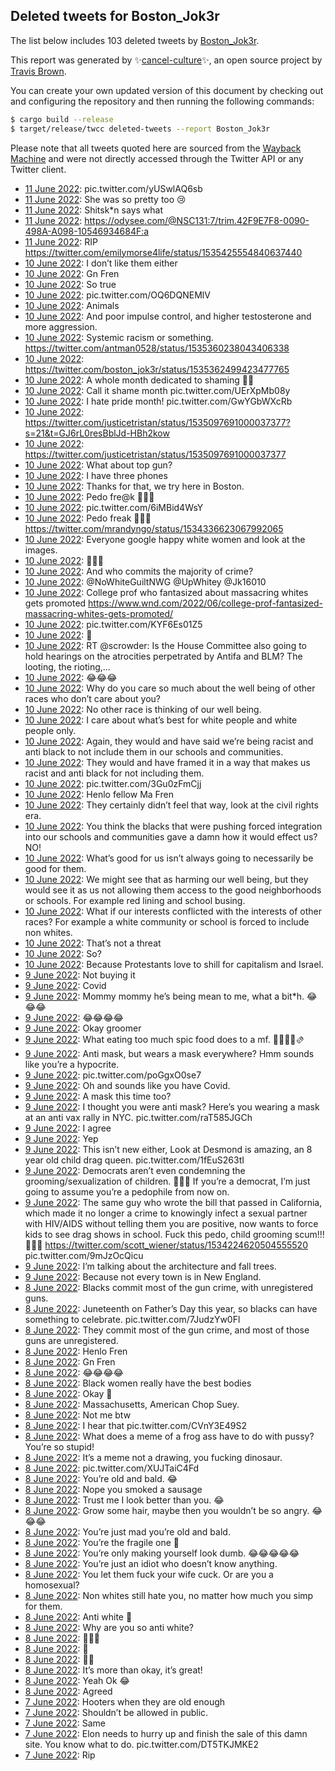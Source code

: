 ## Deleted tweets for Boston_Jok3r

The list below includes 103 deleted tweets by
[Boston_Jok3r](https://twitter.com/Boston_Jok3r).



This report was generated by ✨[cancel-culture](https://github.com/travisbrown/cancel-culture)✨,
an open source project by [Travis Brown](https://twitter.com/travisbrown).

You can create your own updated version of this document by checking out and configuring the
repository and then running the following commands:

```bash
$ cargo build --release
$ target/release/twcc deleted-tweets --report Boston_Jok3r
```

Please note that all tweets quoted here are sourced from the
[Wayback Machine](https://web.archive.org) and were not directly accessed through the Twitter API or
any Twitter client.

* [11 June 2022](https://web.archive.org/web/20220611075525/https://twitter.com/Boston_Jok3r/status/1535530996065517568): pic.twitter.com/yUSwlAQ6sb <!--1535530996065517568-->
* [11 June 2022](https://web.archive.org/web/20220611055115/https://twitter.com/Boston_Jok3r/status/1535499706628984832): She was so pretty too 😢 <!--1535499706628984832-->
* [11 June 2022](https://web.archive.org/web/20220611031233/https://twitter.com/Boston_Jok3r/status/1535457688359952384): Shitsk*n says what <!--1535457688359952384-->
* [11 June 2022](https://web.archive.org/web/20220611013016/https://twitter.com/Boston_Jok3r/status/1535434157375078401): https://odysee.com/@NSC131:7/trim.42F9E7F8-0090-498A-A098-10546934684F:a <!--1535434157375078401-->
* [11 June 2022](https://web.archive.org/web/20220611012435/https://twitter.com/Boston_Jok3r/status/1535432640886620160): RIP https://twitter.com/emilymorse4life/status/1535425554840637440 <!--1535432640886620160-->
* [10 June 2022](https://web.archive.org/web/20220610230247/https://twitter.com/Boston_Jok3r/status/1535396948781547521): I don’t like them either <!--1535396948781547521-->
* [10 June 2022](https://web.archive.org/web/20220610224945/https://twitter.com/Boston_Jok3r/status/1535393740537348097): Gn Fren <!--1535393740537348097-->
* [10 June 2022](https://web.archive.org/web/20220610220526/https://twitter.com/Boston_Jok3r/status/1535382571382497281): So true <!--1535382571382497281-->
* [10 June 2022](https://web.archive.org/web/20220610211854/https://twitter.com/Boston_Jok3r/status/1535370699564453888): pic.twitter.com/OQ6DQNEMlV <!--1535370699564453888-->
* [10 June 2022](https://web.archive.org/web/20220610211418/https://twitter.com/Boston_Jok3r/status/1535369701899272192): Animals <!--1535369701899272192-->
* [10 June 2022](https://web.archive.org/web/20220610211221/https://twitter.com/Boston_Jok3r/status/1535369218539257856): And poor impulse control, and higher testosterone and more aggression. <!--1535369218539257856-->
* [10 June 2022](https://web.archive.org/web/20220610211007/https://twitter.com/Boston_Jok3r/status/1535368642309033984): Systemic racism or something. https://twitter.com/antman0528/status/1535360238043406338 <!--1535368642309033984-->
* [10 June 2022](https://web.archive.org/web/20220610210236/https://twitter.com/Boston_Jok3r/status/1535366763050766336): https://twitter.com/boston_jok3r/status/1535362499423477765 <!--1535366763050766336-->
* [10 June 2022](https://web.archive.org/web/20220610204828/https://twitter.com/Boston_Jok3r/status/1535362640586981378): A whole month dedicated to shaming 🏳️‍🌈 <!--1535362640586981378-->
* [10 June 2022](https://web.archive.org/web/20220610204537/https://twitter.com/Boston_Jok3r/status/1535362499423477765): Call it shame month pic.twitter.com/UErXpMb08y <!--1535362499423477765-->
* [10 June 2022](https://web.archive.org/web/20220610204209/https://twitter.com/Boston_Jok3r/status/1535361465208774657): I hate pride month! pic.twitter.com/GwYGbWXcRb <!--1535361465208774657-->
* [10 June 2022](https://web.archive.org/web/20220610185553/https://twitter.com/Boston_Jok3r/status/1535334715259076608): https://twitter.com/justicetristan/status/1535097691000037377?s=21&t=GJ6rL0resBblJd-HBh2kow <!--1535334715259076608-->
* [10 June 2022](https://web.archive.org/web/20220610185538/https://twitter.com/Boston_Jok3r/status/1535334610418249735): https://twitter.com/justicetristan/status/1535097691000037377 <!--1535334610418249735-->
* [10 June 2022](https://web.archive.org/web/20220610185224/https://twitter.com/Boston_Jok3r/status/1535333883004260352): What about top gun? <!--1535333883004260352-->
* [10 June 2022](https://web.archive.org/web/20220610180712/https://twitter.com/Boston_Jok3r/status/1535322459435565059): I have three phones <!--1535322459435565059-->
* [10 June 2022](https://web.archive.org/web/20220610172125/https://twitter.com/Boston_Jok3r/status/1535311037649526784): Thanks for that, we try here in Boston. <!--1535311037649526784-->
* [10 June 2022](https://web.archive.org/web/20220610172103/https://twitter.com/Boston_Jok3r/status/1535310826046906370): Pedo fre@k 🤬🤬🤬 <!--1535310826046906370-->
* [10 June 2022](https://web.archive.org/web/20220610165004/https://twitter.com/Boston_Jok3r/status/1535303145802371072): pic.twitter.com/6iMBid4WsY <!--1535303145802371072-->
* [10 June 2022](https://web.archive.org/web/20220610071624/https://twitter.com/Boston_Jok3r/status/1535158787694284800): Pedo freak 🤬🤬🤬 https://twitter.com/mrandyngo/status/1534336623067992065 <!--1535158787694284800-->
* [10 June 2022](https://web.archive.org/web/20220610070117/https://twitter.com/Boston_Jok3r/status/1535154962791026691): Everyone google happy white women and look at the images. <!--1535154962791026691-->
* [10 June 2022](https://web.archive.org/web/20220610054943/https://twitter.com/Boston_Jok3r/status/1535136874460766208): 🤡🤡🤡 <!--1535136874460766208-->
* [10 June 2022](https://web.archive.org/web/20220610053328/https://twitter.com/Boston_Jok3r/status/1535132244477616129): And who commits the majority of crime? <!--1535132244477616129-->
* [10 June 2022](https://web.archive.org/web/20220610041140/https://twitter.com/Boston_Jok3r/status/1535112252122140692): @NoWhiteGuiltNWG   @UpWhitey   @Jk16010 <!--1535112252122140692-->
* [10 June 2022](https://web.archive.org/web/20220610040940/https://twitter.com/Boston_Jok3r/status/1535111776613896205): College prof who fantasized about massacring whites gets promoted https://www.wnd.com/2022/06/college-prof-fantasized-massacring-whites-gets-promoted/ <!--1535111776613896205-->
* [10 June 2022](https://web.archive.org/web/20220610040604/https://twitter.com/Boston_Jok3r/status/1535110972658094084): pic.twitter.com/KYF6Es01Z5 <!--1535110972658094084-->
* [10 June 2022](https://web.archive.org/web/20220610035004/https://twitter.com/Boston_Jok3r/status/1535106819936423940): 🤡 <!--1535106819936423940-->
* [10 June 2022](https://web.archive.org/web/20220610034828/https://twitter.com/Boston_Jok3r/status/1535106598607196161): RT @scrowder: Is the House Committee also going to hold hearings on the atrocities perpetrated by Antifa and BLM? The looting, the rioting,… <!--1535106598607196161-->
* [10 June 2022](https://web.archive.org/web/20220610034318/https://twitter.com/Boston_Jok3r/status/1535105195801251860): 😂😂😂 <!--1535105195801251860-->
* [10 June 2022](https://web.archive.org/web/20220610025951/https://twitter.com/Boston_Jok3r/status/1535094177582784523): Why do you care so much about the well being of other  races who don’t care about you? <!--1535094177582784523-->
* [10 June 2022](https://web.archive.org/web/20220610025826/https://twitter.com/Boston_Jok3r/status/1535093929183428608): No other race is thinking of our well being. <!--1535093929183428608-->
* [10 June 2022](https://web.archive.org/web/20220610025817/https://twitter.com/Boston_Jok3r/status/1535093707355168773): I care about what’s best for white people and white people only. <!--1535093707355168773-->
* [10 June 2022](https://web.archive.org/web/20220610025500/https://twitter.com/Boston_Jok3r/status/1535092957413613575): Again, they would and have said  we’re being racist and anti black to not include them in our schools and communities. <!--1535092957413613575-->
* [10 June 2022](https://web.archive.org/web/20220610024918/https://twitter.com/Boston_Jok3r/status/1535091484344602624): They would and have framed it in a way that makes us racist and anti black for not including them. <!--1535091484344602624-->
* [10 June 2022](https://web.archive.org/web/20220610023809/https://twitter.com/Boston_Jok3r/status/1535088733669793794): pic.twitter.com/3Gu0zFmCjj <!--1535088733669793794-->
* [10 June 2022](https://web.archive.org/web/20220610021949/https://twitter.com/Boston_Jok3r/status/1535084127547965446): Henlo fellow Ma Fren <!--1535084127547965446-->
* [10 June 2022](https://web.archive.org/web/20220610021605/https://twitter.com/Boston_Jok3r/status/1535083225873522688): They certainly didn’t feel that way, look at the civil rights era. <!--1535083225873522688-->
* [10 June 2022](https://web.archive.org/web/20220610021524/https://twitter.com/Boston_Jok3r/status/1535082907630452745): You think the blacks that were pushing forced integration into our schools and communities gave a damn how it would effect us? NO! <!--1535082907630452745-->
* [10 June 2022](https://web.archive.org/web/20220610020913/https://twitter.com/Boston_Jok3r/status/1535081521107054592): What’s good for us isn’t always going to necessarily be good for them. <!--1535081521107054592-->
* [10 June 2022](https://web.archive.org/web/20220610021104/https://twitter.com/Boston_Jok3r/status/1535080929256804352): We might see that as harming our well being, but they would see it as us not allowing them access to the good neighborhoods or schools. For example red lining and school busing. <!--1535081349228310528-->
* [10 June 2022](https://web.archive.org/web/20220610021104/https://twitter.com/Boston_Jok3r/status/1535080929256804352): What if our interests conflicted with the interests of other races? For example a white community or school is forced to include non whites. <!--1535080929256804352-->
* [10 June 2022](https://web.archive.org/web/20220610004802/https://twitter.com/Boston_Jok3r/status/1535061061619003392): That’s not a threat <!--1535061061619003392-->
* [10 June 2022](https://web.archive.org/web/20220610004749/https://twitter.com/Boston_Jok3r/status/1535060999912718336): So? <!--1535060999912718336-->
* [10 June 2022](https://web.archive.org/web/20220610004624/https://twitter.com/Boston_Jok3r/status/1535060624870236160): Because Protestants love to shill for capitalism and Israel. <!--1535060624870236160-->
* [ 9 June 2022](https://web.archive.org/web/20220609224824/https://twitter.com/Boston_Jok3r/status/1535030976358895622): Not buying it <!--1535030976358895622-->
* [ 9 June 2022](https://web.archive.org/web/20220609211557/https://twitter.com/Boston_Jok3r/status/1535007771824906240): Covid <!--1535007771824906240-->
* [ 9 June 2022](https://web.archive.org/web/20220609202212/https://twitter.com/Boston_Jok3r/status/1534994151338655751): Mommy mommy he’s being mean to me, what a bit*h. 😂😂😂 <!--1534994151338655751-->
* [ 9 June 2022](https://web.archive.org/web/20220609202040/https://twitter.com/Boston_Jok3r/status/1534993712396353554): 😂😂😂😂 <!--1534993712396353554-->
* [ 9 June 2022](https://web.archive.org/web/20220609185858/https://twitter.com/Boston_Jok3r/status/1534973091037728795): Okay groomer <!--1534973091037728795-->
* [ 9 June 2022](https://web.archive.org/web/20220609060354/https://twitter.com/Boston_Jok3r/status/1534778178169880577): What eating too much spic food does to a mf. 🌮🇲🇽🌯🫔 <!--1534778178169880577-->
* [ 9 June 2022](https://web.archive.org/web/20220609060044/https://twitter.com/Boston_Jok3r/status/1534777384372776961): Anti mask, but wears a mask everywhere? Hmm sounds like you’re a hypocrite. <!--1534777384372776961-->
* [ 9 June 2022](https://web.archive.org/web/20220609055927/https://twitter.com/Boston_Jok3r/status/1534777117111640064): pic.twitter.com/poGgxO0se7 <!--1534777117111640064-->
* [ 9 June 2022](https://web.archive.org/web/20220609055831/https://twitter.com/Boston_Jok3r/status/1534776753348313089): Oh and sounds like you have Covid. <!--1534776753348313089-->
* [ 9 June 2022](https://web.archive.org/web/20220609055809/https://twitter.com/Boston_Jok3r/status/1534776681516392448): A mask this time too? <!--1534776681516392448-->
* [ 9 June 2022](https://web.archive.org/web/20220609055707/https://twitter.com/Boston_Jok3r/status/1534776500498702336): I thought you were anti mask? Here’s you wearing a mask at an anti vax rally in NYC. pic.twitter.com/raT585JGCh <!--1534776500498702336-->
* [ 9 June 2022](https://web.archive.org/web/20220609055002/https://twitter.com/Boston_Jok3r/status/1534774629956472833): I agree <!--1534774629956472833-->
* [ 9 June 2022](https://web.archive.org/web/20220609051004/https://twitter.com/Boston_Jok3r/status/1534763898229899265): Yep <!--1534763898229899265-->
* [ 9 June 2022](https://web.archive.org/web/20220609025200/https://twitter.com/Boston_Jok3r/status/1534729848547164160): This isn’t new either, Look at Desmond is amazing, an 8 year old child drag queen. pic.twitter.com/1fEuS263tI <!--1534729848547164160-->
* [ 9 June 2022](https://web.archive.org/web/20220609024633/https://twitter.com/Boston_Jok3r/status/1534728440947126274): Democrats aren’t even condemning the grooming/sexualization of children. 🤯🤯🤯 If you’re a democrat, I’m just going to assume you’re a pedophile from now on. <!--1534728440947126274-->
* [ 9 June 2022](https://web.archive.org/web/20220609024248/https://twitter.com/Boston_Jok3r/status/1534727508481953794): The same guy who wrote the bill that passed in California, which made it no longer a crime to knowingly infect a sexual partner with HIV/AIDS without telling them you are positive, now wants to force kids to see drag shows in school. Fuck this pedo, child grooming scum!!! 🤬🤬🤬  https://twitter.com/scott_wiener/status/1534224620504555520  pic.twitter.com/9mJzOcQicu <!--1534727508481953794-->
* [ 9 June 2022](https://web.archive.org/web/20220609014458/https://twitter.com/Boston_Jok3r/status/1534713013688737794): I’m talking about the architecture and fall trees. <!--1534713013688737794-->
* [ 9 June 2022](https://web.archive.org/web/20220609011918/https://twitter.com/Boston_Jok3r/status/1534706527042473984): Because not every town is in New England. <!--1534706527042473984-->
* [ 8 June 2022](https://web.archive.org/web/20220608214019/https://twitter.com/Boston_Jok3r/status/1534651328508608518): Blacks commit most of the gun crime, with unregistered guns. <!--1534651328508608518-->
* [ 8 June 2022](https://web.archive.org/web/20220608211955/https://twitter.com/Boston_Jok3r/status/1534646218529325065): Juneteenth on Father’s Day this year, so blacks can have something to celebrate. pic.twitter.com/7JudzYw0Fl <!--1534646218529325065-->
* [ 8 June 2022](https://web.archive.org/web/20220608205936/https://twitter.com/Boston_Jok3r/status/1534641111788134400): They commit most of the gun crime, and most of those guns are unregistered. <!--1534641111788134400-->
* [ 8 June 2022](https://web.archive.org/web/20220608205403/https://twitter.com/Boston_Jok3r/status/1534639872190910464): Henlo Fren <!--1534639872190910464-->
* [ 8 June 2022](https://web.archive.org/web/20220608203646/https://twitter.com/Boston_Jok3r/status/1534635441512714240): Gn Fren <!--1534635441512714240-->
* [ 8 June 2022](https://web.archive.org/web/20220608202606/https://twitter.com/Boston_Jok3r/status/1534632644620738563): 😂😂😂😂 <!--1534632689151758339-->
* [ 8 June 2022](https://web.archive.org/web/20220608202606/https://twitter.com/Boston_Jok3r/status/1534632644620738563): Black women really have the best bodies <!--1534632644620738563-->
* [ 8 June 2022](https://web.archive.org/web/20220608195317/https://twitter.com/Boston_Jok3r/status/1534624477287526400): Okay 🤡 <!--1534624477287526400-->
* [ 8 June 2022](https://web.archive.org/web/20220608193719/https://twitter.com/Boston_Jok3r/status/1534620557714530304): Massachusetts, American Chop Suey. <!--1534620557714530304-->
* [ 8 June 2022](https://web.archive.org/web/20220608193537/https://twitter.com/Boston_Jok3r/status/1534620058349191168): Not me btw <!--1534620058349191168-->
* [ 8 June 2022](https://web.archive.org/web/20220608192514/https://twitter.com/Boston_Jok3r/status/1534617372115492865): I hear that pic.twitter.com/CVnY3E49S2 <!--1534617372115492865-->
* [ 8 June 2022](https://web.archive.org/web/20220608191224/https://twitter.com/Boston_Jok3r/status/1534614238102167565): What does a meme of a frog ass have to do with pussy? You’re so stupid! <!--1534614238102167565-->
* [ 8 June 2022](https://web.archive.org/web/20220608182529/https://twitter.com/Boston_Jok3r/status/1534602470944546817): It’s a meme not a drawing, you fucking dinosaur. <!--1534602470944546817-->
* [ 8 June 2022](https://web.archive.org/web/20220608181756/https://twitter.com/Boston_Jok3r/status/1534600461742907399): pic.twitter.com/XUJTaiC4Fd <!--1534600461742907399-->
* [ 8 June 2022](https://web.archive.org/web/20220608181413/https://twitter.com/Boston_Jok3r/status/1534599521698717698): You’re old and bald. 😂 <!--1534599521698717698-->
* [ 8 June 2022](https://web.archive.org/web/20220608175242/https://twitter.com/Boston_Jok3r/status/1534594168609193984): Nope you smoked a sausage <!--1534594168609193984-->
* [ 8 June 2022](https://web.archive.org/web/20220608175146/https://twitter.com/Boston_Jok3r/status/1534593970457673731): Trust me I look better than you. 😂 <!--1534593970457673731-->
* [ 8 June 2022](https://web.archive.org/web/20220608174727/https://twitter.com/Boston_Jok3r/status/1534592853418156035): Grow some hair, maybe then you wouldn’t be so angry. 😂😂😂 <!--1534592853418156035-->
* [ 8 June 2022](https://web.archive.org/web/20220608174527/https://twitter.com/Boston_Jok3r/status/1534592273765236744): You’re just mad you’re old and bald. <!--1534592273765236744-->
* [ 8 June 2022](https://web.archive.org/web/20220608174359/https://twitter.com/Boston_Jok3r/status/1534592015358431235): You’re the fragile one 🤡 <!--1534592015358431235-->
* [ 8 June 2022](https://web.archive.org/web/20220608174527/https://twitter.com/Boston_Jok3r/status/1534592273765236744): You’re only making yourself look dumb. 😂😂😂😂😂 <!--1534591653536833536-->
* [ 8 June 2022](https://web.archive.org/web/20220608174359/https://twitter.com/Boston_Jok3r/status/1534592015358431235): You’re just an idiot who doesn’t know anything. <!--1534590070992343043-->
* [ 8 June 2022](https://web.archive.org/web/20220608174359/https://twitter.com/Boston_Jok3r/status/1534592015358431235): You let them fuck your wife cuck. Or are you a homosexual? <!--1534587651839381504-->
* [ 8 June 2022](https://web.archive.org/web/20220608172416/https://twitter.com/Boston_Jok3r/status/1534587038799908864): Non whites still hate you, no matter how much you simp for them. <!--1534587038799908864-->
* [ 8 June 2022](https://web.archive.org/web/20220608165421/https://twitter.com/Boston_Jok3r/status/1534579353140576256): Anti white 🤡 <!--1534579353140576256-->
* [ 8 June 2022](https://web.archive.org/web/20220608163107/https://twitter.com/Boston_Jok3r/status/1534573515352981504): Why are you so anti white? <!--1534573515352981504-->
* [ 8 June 2022](https://web.archive.org/web/20220608163005/https://twitter.com/Boston_Jok3r/status/1534573427436277760): 🤡🤡🤡 <!--1534573427436277760-->
* [ 8 June 2022](https://web.archive.org/web/20220608022512/https://twitter.com/Boston_Jok3r/status/1534360762642210816): 🤡 <!--1534360762642210816-->
* [ 8 June 2022](https://web.archive.org/web/20220608022429/https://twitter.com/Boston_Jok3r/status/1534360652474724359): 🤡🤡 <!--1534360652474724359-->
* [ 8 June 2022](https://web.archive.org/web/20220608021901/https://twitter.com/Boston_Jok3r/status/1534359128302407681): It’s more than okay, it’s great! <!--1534359128302407681-->
* [ 8 June 2022](https://web.archive.org/web/20220608021813/https://twitter.com/Boston_Jok3r/status/1534359024367554562): Yeah Ok 😂 <!--1534359024367554562-->
* [ 8 June 2022](https://web.archive.org/web/20220608011017/https://twitter.com/Boston_Jok3r/status/1534341763435048970): Agreed <!--1534341763435048970-->
* [ 7 June 2022](https://web.archive.org/web/20220607233712/https://twitter.com/Boston_Jok3r/status/1534318374548815875): Hooters when they are old enough <!--1534318374548815875-->
* [ 7 June 2022](https://web.archive.org/web/20220607184908/https://twitter.com/Boston_Jok3r/status/1534245986444378114): Shouldn’t be allowed in public. <!--1534245986444378114-->
* [ 7 June 2022](https://web.archive.org/web/20220607170849/https://twitter.com/Boston_Jok3r/status/1534220700852043776): Same <!--1534220700852043776-->
* [ 7 June 2022](https://web.archive.org/web/20220607170657/https://twitter.com/Boston_Jok3r/status/1534220147560439808): Elon needs to hurry up and finish the sale of this damn site. You know what to do. pic.twitter.com/DT5TKJMKE2 <!--1534220147560439808-->
* [ 7 June 2022](https://web.archive.org/web/20220607165713/https://twitter.com/Boston_Jok3r/status/1534217876365885441): Rip <!--1534217876365885441-->
